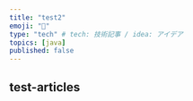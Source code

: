 ```yaml
---
title: "test2"
emoji: "💭"
type: "tech" # tech: 技術記事 / idea: アイデア
topics: [java]
published: false
---
```


## test-articles
